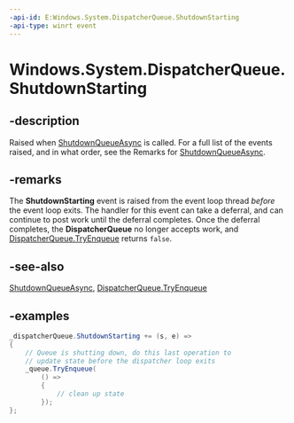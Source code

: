 ```yaml
---
-api-id: E:Windows.System.DispatcherQueue.ShutdownStarting
-api-type: winrt event
---
```


<!-- Event syntax.
public event TypedEventHandler ShutdownStarting<DispatcherQueue, DispatcherQueueShutdownStartingEventArgs>
-->

# Windows.System.DispatcherQueue.ShutdownStarting

## -description

Raised when [ShutdownQueueAsync](dispatcherqueuecontroller_shutdownqueueasync_542547627.md) is called. For a full list of the events raised, and in what order, see the Remarks for [ShutdownQueueAsync](dispatcherqueuecontroller_shutdownqueueasync_542547627.md).

## -remarks

The **ShutdownStarting** event is raised from the event loop thread *before* the event loop exits. The handler for this event can take a deferral, and can continue to post work until the deferral completes. Once the deferral completes, the **DispatcherQueue** no longer accepts work, and [DispatcherQueue.TryEnqueue](./dispatcherqueue_tryenqueue_530434839.md) returns `false`.

## -see-also

[ShutdownQueueAsync](dispatcherqueuecontroller_shutdownqueueasync_542547627.md), [DispatcherQueue.TryEnqueue](dispatcherqueue_tryenqueue_591440238.md)

## -examples

```csharp
_dispatcherQueue.ShutdownStarting += (s, e) =>
{
    // Queue is shutting down, do this last operation to  
    // update state before the dispatcher loop exits
    _queue.TryEnqueue(
        () =>
        {
            // clean up state
        });
};
```
